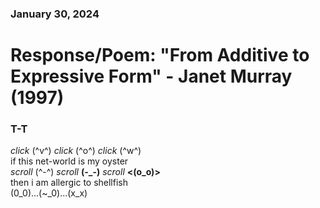 ### January 30, 2024  
# Response/Poem: "From Additive to Expressive Form" - Janet Murray (1997)  

### T-T 
*click* (^v^) *click* (^o^) *click* (^w^)  
if this net-world is my oyster  
*scroll* (^-^) *scroll* **(-_-)** *scroll* **<(o_o)>**  
then i am allergic to shellfish      
(0_0)...(~_0)...(x_x)       
